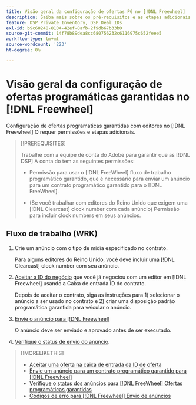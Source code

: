 ```yaml
---
title: Visão geral da configuração de ofertas PG no [!DNL Freewheel]
description: Saiba mais sobre os pré-requisitos e as etapas adicionais necessárias para executar anúncios para ofertas programáticas garantidas com editores no [!DNL Freewheel].
feature: DSP Private Inventory, DSP Deal IDs
exl-id: b9c60248-8104-42ef-8afb-2f9db67b33b0
source-git-commit: 14f78b89dea8cc680756232c6116975c652feee5
workflow-type: tm+mt
source-wordcount: '223'
ht-degree: 0%

---
```


# Visão geral da configuração de ofertas programáticas garantidas no [!DNL Freewheel]

Configuração de ofertas programáticas garantidas com editores no [!DNL Freewheel] O requer permissões e etapas adicionais.

>[!PREREQUISITES]
>
>Trabalhe com a equipe de conta do Adobe para garantir que as [!DNL DSP] A conta do tem as seguintes permissões:
>
>* Permissão para usar o [!DNL FreeWheel] fluxo de trabalho programático garantido, que é necessário para enviar um anúncio para um contrato programático garantido para o [!DNL FreeWheel].
>
>* (Se você trabalhar com editores do Reino Unido que exigem uma [!DNL Clearcast] clock number com cada anúncio) Permissão para incluir clock numbers em seus anúncios.


## Fluxo de trabalho (WRK)

1. Crie um anúncio com o tipo de mídia especificado no contrato.

   Para alguns editores do Reino Unido, você deve incluir uma [!DNL Clearcast] clock number com seu anúncio.

1. [Aceitar a ID do negócio](#programmatic-guaranteed-set-up.md#pg-setup-deal-id-inbox) que você já negociou com um editor em [!DNL Freewheel] usando a Caixa de entrada ID do contrato.

   Depois de aceitar o contrato, siga as instruções para 1) selecionar o anúncio a ser usado no contrato e 2) criar uma disposição padrão programática garantida para veicular o anúncio.

1. [Envie o anúncio para [!DNL Freewheel]](freewheel-submit.md)

   O anúncio deve ser enviado e aprovado antes de ser executado.

1. [Verifique o status de envio do anúncio](freewheel-check-status.md).

>[!MORELIKETHIS]
>
>* [Aceitar uma oferta na caixa de entrada da ID de oferta](deal-id-inbox-accept.md)
>* [Envie um anúncio para um contrato programático garantido para [!DNL Freewheel]](freewheel-submit.md)
>* [Verifique o status dos anúncios para [!DNL FreeWheel] Ofertas programáticas garantidas](freewheel-check-status.md)
>* [Códigos de erro para [!DNL Freewheel] Envio de anúncios](freewheel-error-codes.md)

